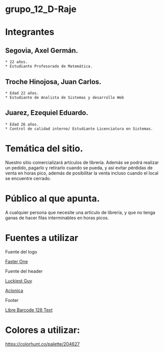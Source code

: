 # grupo_12_D-Raje


# Integrantes

 ## Segovia, Axel Germán.
    * 22 años.
    * Estudiante Profesorado de Matemática.

 ## Troche Hinojosa, Juan Carlos.
    
    * Edad 22 años.
    * Estudiante de Analista de Sistemas y desarrollo Web

 ## Juarez, Ezequiel Eduardo.
    * Edad 26 años.
    * Control de calidad interno/ Estudiante Licenciatura en Sistemas.

 # Temática del sitio.
 Nuestro sitio comercializará artículos de librería.
 Además se podrá realizar un pedido, pagarlo y retirarlo cuando se pueda, y así evitar pérdidas de venta en horas pico, además de posibilitar la venta incluso cuando el local se encuentre cerrado.

 # Público al que apunta.
 A cualquier persona que necesite una artículo de librería, y que no tenga ganas de hacer filas interminables en horas picos.

# Fuentes a utilizar

Fuente del logo

[Faster One](https://fonts.google.com/specimen/Faster+One?query=faster+)

Fuente del header

[Luckiest Guy](https://fonts.google.com/specimen/Luckiest+Guy?query=Luckiest+Guy)

[Aclonica](https://fonts.google.com/specimen/Aclonica?query=Aclonica+) 

Footer

[Libre Barcode 128 Text](https://fonts.google.com/specimen/Libre+Barcode+128+Text?query=Libre+Barcode+128+Text+)

# Colores a utilizar:
https://colorhunt.co/palette/204627
